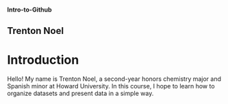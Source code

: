 #### Intro-to-Github
## Trenton Noel

# Introduction
Hello! My name is Trenton Noel, a second-year honors chemistry major and Spanish minor at Howard University.
In this course, I hope to learn how to organize datasets and present data in a simple way.
